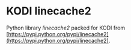 KODI linecache2
===============

Python library *linecache2* packed for KODI from [https://pypi.python.org/pypi/linecache2](https://pypi.python.org/pypi/linecache2).
